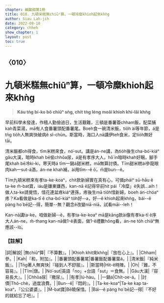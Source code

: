 ```yaml
---
chapter: 鹹酸甜第1冊
title: 010. 九頓米糕無chiūⁿ算，一頓冷糜khioh起來khǹg
author: Siau Lah-jih
date: 2022-09-10
category: chheh
show_chapter: 1
layout: post
toc: true
---
```

  
## 〈010〉
# 九頓米糕無chiūⁿ算，一頓冷糜khioh起來khǹg
>**Káu tǹg bí-ko bô chiūⁿ sǹg, chi̍t tǹg léng moâi khioh khí-lâi khǹg**

 
早前科學未發達，作穡人勤儉過日，生活艱難，三頓是番薯簽chham飯，配菜脯kah青菜湯，mā有人食番薯頭配番薯尾。Boeh食一碗清米飯，tio̍h ài等年節，á是tn̄g tio̍h人無爽快破病ê sî-chūn。斯當時，海口人nā講伊teh食米，定tio̍h無好tāi。

清米飯都oh得食，tīm米糕來食，nó͘-sut。講是án-ne講，為tio̍h後生cha-bó͘-kiáⁿ gâu大漢，暗時khah bē偷chhōa尿，á是有孝序大人，hō͘ in暗時khah好睏，腳手尾khah bē冷ki-ki，寒天時á tīm一鍋á甜米糕，mā無算討債。Tīm甜米糕ài參龍眼肉kah一sut-á酒，án-ne khah補，ài用tīm--ê ō͘，m̄是bun--ê。

Tīm九頓米糕來有孝ta-ke-koaⁿ，chit款新婦實在真有心，可憐pháiⁿ sū-hāu ê ta-ke m̄-bat寶，iáu是嫌東嫌西，kan-nā ē記得早前hit pái「冷糜」ê失誤…aih！做人ta-ke請覺悟，惜花連盆疼kiáⁿ連孫，疼後生mā tio̍h惜新婦，boeh án-chóaⁿ疼？Ka看做是ka-tī ê cha-bó͘-kiáⁿ to̍h好--a，好--ê khioh起來khǹg，bái--ê pàng ho͘ bē記--得，簡單--無？觀念ê改變niā-niā，試看māi--leh！

Kan-nā講ta-ke，咱做新婦--ê，有孝ta-ke-koaⁿ mā是kāng款ài像有孝ka-tī ê序大人án-ne，m̄-thang kan-nā做1-ê表面，做1-ê禮數hông看，án-ne to̍h chiâⁿ無應該--lò͘。


### 【註解】

|詞|解說|
|無chiūⁿ算|『不算數』。|
|Khioh khit來khǹg|『放在心上』。|
|Chham|參。|
|Kah|『和，附加』。|
|番薯頭配番薯尾|番薯飯配番薯葉á。|
|清米飯|『純米飯』。|
|Tn̄g著人無爽快|『碰到人不舒服』。|
|斯當時|Hit-ê時陣。|
|Oh|『難，不容易』。|
|Tīm|燉。|
|Nó͘-sut|英語「no」+台語「sut」＝食無。|
|Gâu大漢|『容易長大』。|
|Chhōa尿|『撒尿』。|
|有孝|Iú-hàu。|
|一鍋á|Chi̍t-oe-á。|
|討債|Thó-chè，過度浪費。|
|Bun--ê|『悶的』。|
|Ta-ke-koaⁿ|Ta-ke kap ta-koaⁿ，『公公婆婆』。|
|M̄-bat寶|Bē曉保惜。|
|Bái--ê pàng ho͘ bē記--得|『不好的就給忘了吧』。|

